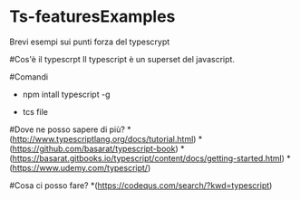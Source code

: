 # Ts-featuresExamples
Brevi esempi sui punti forza del typescrypt

#Cos'è il typescrpt
Il typescript è un superset del javascript.

#Comandi
- npm intall typescript -g

- tcs file


#Dove ne posso sapere di più?
*(http://www.typescriptlang.org/docs/tutorial.html)
*(https://github.com/basarat/typescript-book)
*(https://basarat.gitbooks.io/typescript/content/docs/getting-started.html)
*(https://www.udemy.com/typescript/)

#Cosa ci posso fare?
*(https://codequs.com/search/?kwd=typescript)